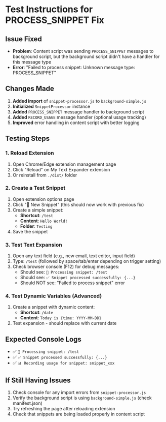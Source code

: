 # Test Instructions for PROCESS_SNIPPET Fix

## Issue Fixed
- **Problem**: Content script was sending `PROCESS_SNIPPET` messages to background script, but the background script didn't have a handler for this message type
- **Error**: "Failed to process snippet: Unknown message type: PROCESS_SNIPPET"

## Changes Made
1. **Added import** of `snippet-processor.js` to `background-simple.js`
2. **Initialized** `SnippetProcessor` instance
3. **Added** `PROCESS_SNIPPET` message handler to background script
4. **Added** `RECORD_USAGE` message handler (optional usage tracking)
5. **Improved** error handling in content script with better logging

## Testing Steps

### 1. Reload Extension
1. Open Chrome/Edge extension management page
2. Click "Reload" on My Text Expander extension
3. Or reinstall from `./dist/` folder

### 2. Create a Test Snippet
1. Open extension options page
2. Click "📝 New Snippet" (this should now work with previous fix)
3. Create a simple snippet:
   - **Shortcut**: `/test`
   - **Content**: `Hello World!`
   - **Folder**: `Testing`
4. Save the snippet

### 3. Test Text Expansion
1. Open any text field (e.g., new email, text editor, input field)
2. Type: `/test` (followed by space/tab/enter depending on trigger setting)
3. Check browser console (F12) for debug messages:
   - Should see: `🔧 Processing snippet: /test`
   - Should see: `✅ Snippet processed successfully: {...}`
   - Should NOT see: "Failed to process snippet" error

### 4. Test Dynamic Variables (Advanced)
1. Create a snippet with dynamic content:
   - **Shortcut**: `/date`
   - **Content**: `Today is {time: YYYY-MM-DD}`
2. Test expansion - should replace with current date

## Expected Console Logs
- ✅ `🔧 Processing snippet: /test`
- ✅ `✅ Snippet processed successfully: {...}`
- ✅ `📊 Recording usage for snippet: snippet_xxx`

## If Still Having Issues
1. Check console for any import errors from `snippet-processor.js`
2. Verify the background script is using `background-simple.js` (check manifest.json)
3. Try refreshing the page after reloading extension
4. Check that snippets are being loaded properly in content script
